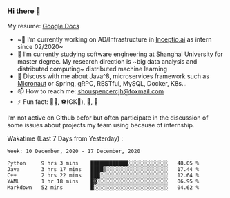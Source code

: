 ### Hi there 👋

My resume: [Google Docs](https://docs.google.com/document/d/1o7iQKDF-_HZUHg6cGiCSl6txrcuQ2tbQttHFFAUeRhc/edit?usp=sharing)

- ~🔭 I’m currently working on AD/Infrastructure in [Inceptio.ai](https://www.inceptio.ai/) as intern since 02/2020~
- 🌱 I’m currently studying software engineering at Shanghai University for master degree. My research direction is ~big data analysis and distributed computing~ distributed machine learning
- 💬 Discuss with me about Java^8, microservices framework such as [Micronaut](http://micronaut.io/) or Spring, gRPC, RESTful, MySQL, Docker, K8s...
- 📫 How to reach me: shouspencercjh@foxmail.com
- ⚡ Fun fact: 🚴‍♂️, ⚽(GK🥅), 🏓, 🏸

I’m not active on Github befor but often participate in the discussion of some issues about projects my team using because of internship.

Wakatime (Last 7 Days from Yesterday) :

<!--START_SECTION:waka-->
```text
Week: 10 December, 2020 - 17 December, 2020

Python     9 hrs 3 mins    ████████████░░░░░░░░░░░░░   48.05 % 
Java       3 hrs 17 mins   ████▒░░░░░░░░░░░░░░░░░░░░   17.44 % 
C++        2 hrs 22 mins   ███░░░░░░░░░░░░░░░░░░░░░░   12.64 % 
YAML       1 hr 18 mins    █▓░░░░░░░░░░░░░░░░░░░░░░░   06.95 % 
Markdown   52 mins         █░░░░░░░░░░░░░░░░░░░░░░░░   04.62 % 
```
<!--END_SECTION:waka-->
